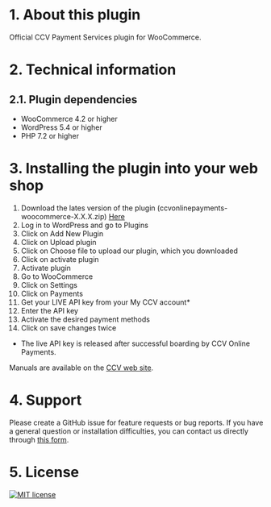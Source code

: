 # 1. About this plugin

Official CCV Payment Services plugin for WooCommerce.

# 2. Technical information

## 2.1. Plugin dependencies

- WooCommerce 4.2 or higher
- WordPress 5.4 or higher
- PHP 7.2 or higher

# 3. Installing the plugin into your web shop

1. Download the lates version of the plugin (ccvonlinepayments-woocommerce-X.X.X.zip)  [Here](https://github.com/CCV/ccvonlinepayments-woocommerce/releases/latest)
2. Log in to WordPress and go to Plugins
3. Click on Add New Plugin
4. Click on Upload plugin
5. Click on Choose file to upload our plugin, which you downloaded
6. Click on activate plugin
7. Activate plugin
8. Go to WooCommerce
9. Click on Settings
10. Click on Payments
11. Get your LIVE API key from your My CCV account*
12. Enter the API key
13. Activate the desired payment methods
14. Click on save changes twice

* The live API key is released after successful boarding by CCV Online Payments.
  
Manuals are available on the [CCV web site](https://www.ccv.eu/nl/service/support/handleidingen).

# 4. Support

Please create a GitHub issue for feature requests or bug reports. If you have a general question or installation difficulties, you can contact us directly through [this form](https://www.ccv.eu/nl/betaaloplossingen/betaaloplossingen-online/online-payments-voor-developers). 

# 5. License

[![MIT license](https://img.shields.io/github/license/CCV/ccvonlinepayments-woocommerce)](https://github.com/CCV/ccvonlinepayments-woocommerce/blob/master/LICENSE.txt)
